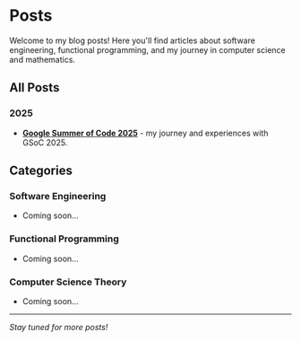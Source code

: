 # Posts

Welcome to my blog posts! Here you'll find articles about software engineering, functional programming, and my journey
in computer science and mathematics.

## All Posts

### 2025

- **[Google Summer of Code 2025](/posts/gsoc25)** - my journey and experiences with GSoC 2025.

## Categories

### Software Engineering

- Coming soon...

### Functional Programming

- Coming soon...

### Computer Science Theory

- Coming soon...

---

*Stay tuned for more posts!*
